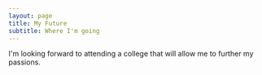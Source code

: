 ```yaml
---
layout: page
title: My Future
subtitle: Where I'm going
---
```


I'm looking forward to attending a college that will allow me to further my passions. 